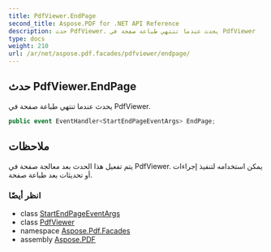 ```yaml
---
title: PdfViewer.EndPage
second_title: Aspose.PDF for .NET API Reference
description: حدث PdfViewer. يحدث عندما تنتهي طباعة صفحة في PdfViewer
type: docs
weight: 210
url: /ar/net/aspose.pdf.facades/pdfviewer/endpage/
---
```

## حدث PdfViewer.EndPage

يحدث عندما تنتهي طباعة صفحة في PdfViewer.

```csharp
public event EventHandler<StartEndPageEventArgs> EndPage;
```

## ملاحظات

يتم تفعيل هذا الحدث بعد معالجة صفحة في PdfViewer. يمكن استخدامه لتنفيذ إجراءات أو تحديثات بعد طباعة صفحة.

### انظر أيضًا

* class [StartEndPageEventArgs](../../../aspose.pdf.printing/startendpageeventargs/)
* class [PdfViewer](../)
* namespace [Aspose.Pdf.Facades](../../../aspose.pdf.facades/)
* assembly [Aspose.PDF](../../../)